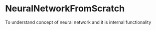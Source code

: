 # NeuralNetworkFromScratch
To understand concept of neural network and it is internal functionality
